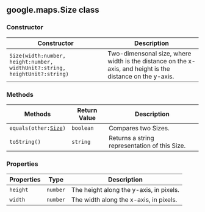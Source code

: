 <h2 id="Size">
google.maps.Size
class
</h2><h3>Constructor</h3><table summary="class Size - Constructor" width="100%">
<thead>
<tr><th>Constructor</th>
<th>Description</th>
</tr></thead>
<tbody>
<tr>
<td><code>Size(width:number, height:number, widthUnit?:string, heightUnit?:string)</code></td>
<td>Two-dimensonal size, where width is the distance on the x-axis, and height is the distance on the y-axis.</td>
</tr>
</tbody>
</table><h3>Methods</h3><table summary="class Size - Methods" width="100%">
<thead>
<tr><th>Methods</th>
<th>Return Value</th>
<th>Description</th>
</tr></thead>
<tbody>
<tr>
<td><code>equals(other:<a href="#Size">Size</a>)</code></td>
<td><code>boolean</code></td>
<td>Compares two Sizes.</td>
</tr>
<tr>
<td><code>toString()</code></td>
<td><code>string</code></td>
<td>Returns a string representation of this Size.</td>
</tr>
</tbody>
</table><h3>Properties</h3><table summary="class Size - Properties" width="100%">
<thead>
<tr><th>Properties</th>
<th>Type</th>
<th>Description</th>
</tr></thead>
<tbody>
<tr>
<td><code>height</code></td>
<td><code>number</code></td>
<td>The height along the y-axis, in pixels.</td>
</tr>
<tr>
<td><code>width</code></td>
<td><code>number</code></td>
<td>The width along the x-axis, in pixels.</td>
</tr>
</tbody>
</table>